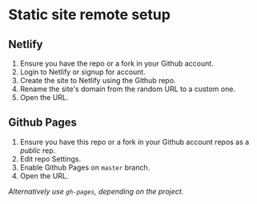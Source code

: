 # Static site remote setup


## Netlify

1. Ensure you have the repo or a fork in your Github account.
2. Login to Netlify or signup for account.
3. Create the site to Netlify using the Github repo.
4. Rename the site's domain from the random URL to a custom one.
5. Open the URL.


## Github Pages


1. Ensure you have this repo or a fork in your Github account repos as a _public_ rep.
2. Edit repo Settings.
3. Enable Github Pages on `master` branch.
4. Open the URL.

_Alternatively use `gh-pages`, depending on the project._
